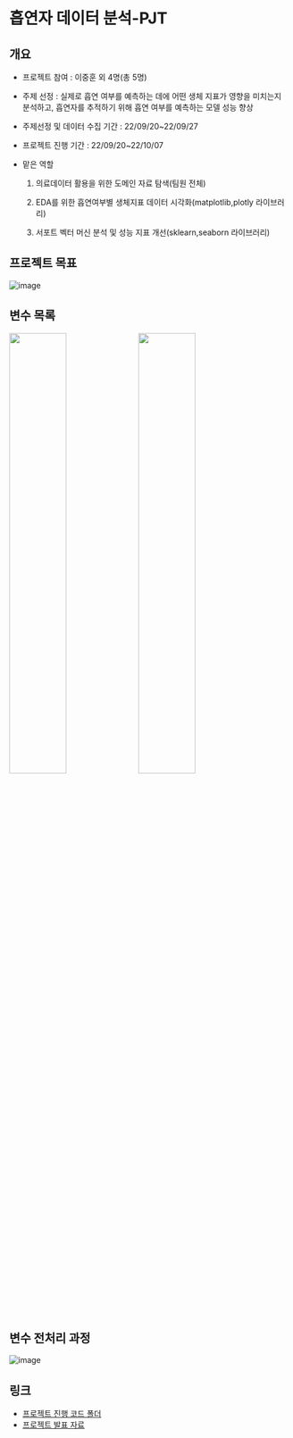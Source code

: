 # 흡연자 데이터 분석-PJT

## 개요
- 프로젝트 참여 : 이중훈 외 4명(총 5명)
- 주제 선정 : 실제로 흡연 여부를 예측하는 데에 어떤 생체 지표가 영향을 미치는지 분석하고, 흡연자를 추적하기 위해 흡연 여부를 예측하는 모델 성능 향상  

- 주제선정 및 데이터 수집 기간 : 22/09/20~22/09/27
- 프로젝트 진행 기간 : 22/09/20~22/10/07
- 맡은 역할
    1. 의료데이터 활용을 위한 도메인 자료 탐색(팀원 전체) 

    2. EDA를 위한 흡연여부별 생체지표 데이터 시각화(matplotlib,plotly 라이브러리)
   
    3. 서포트 벡터 머신 분석 및 성능 지표 개선(sklearn,seaborn 라이브러리)
## 프로젝트 목표
![image](https://user-images.githubusercontent.com/108857910/225238690-631bb760-d920-4ac4-a828-b4583a2a4f36.png)
## 변수 목록
<img src="https://user-images.githubusercontent.com/108857910/225239973-22e84f6c-b754-408d-9de9-f39c7ca09891.png" width="45%">
<img src="https://user-images.githubusercontent.com/108857910/225239384-43d0811c-7449-4ed1-8e48-d7e0eb5b44d3.png" width="45%">

## 변수 전처리 과정 
![image](https://user-images.githubusercontent.com/108857910/225244308-02302c58-301d-4346-9d1e-79b152e6194d.png)

##

## 링크
- [프로젝트 진행 코드 폴더](https://github.com/JungHunL22/Smoking-ML-PJT/tree/master/%EC%A7%84%ED%96%89%EC%BD%94%EB%93%9C)
- [프로젝트 발표 자료](https://github.com/JungHunL22/Smoking-ML-PJT/blob/master/%EB%B0%9C%ED%91%9C%EC%9E%90%EB%A3%8C.pdf)